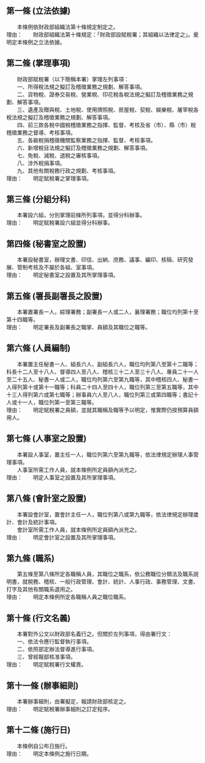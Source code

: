 第一條 (立法依據)
-----------------
　　本條例依財政部組織法第十條規定制定之。  
理由：　　財政部組織法第十條規定：「財政部設賦稅署；其組織以法律定之」。爰明定本條例之立法依據。

第二條 (掌理事項)
-----------------
　　財政部賦稅署（以下簡稱本署）掌理左列事項：  
　　一、所得稅法規之擬訂及稽徵業務之規劃、解答事項。  
　　二、貨物稅、證券交易稅、營業稅、印花稅各稅法規之擬訂及稽徵業務之規劃、解答事項。  
　　三、遺產及贈與稅、土地稅、使用牌照稅、房屋稅、契稅、娛樂稅、屠宰稅各稅法規之擬訂及稽徵業務之規劃、解答事項。  
　　四、前三款各稅中國稅稽徵業務之指揮、監督、考核及省（市）、縣（市）稅稽徵業務之督導、考核事項。  
　　五、各級稅捐稽徵機關監察業務之指揮、監督、考核事項。  
　　六、新增稅目法規之擬訂及稽徵業務之規劃、解答事項。  
　　七、免稅、減稅、退稅之審核事項。  
　　八、涉外稅捐事項。  
　　九、其他有關稅務行政之規劃、考核事項。  
理由：　　明定賦稅署之掌理事項。

第三條 (分組分科)
-----------------
　　本署設六組，分別掌理前條所列事項，並得分科辦事。  
理由：　　明定賦稅署設六組並得分科辦事。

第四條 (秘書室之設置)
---------------------
　　本署設秘書室，辦理文書、印信、出納、庶務、議事、編印、核稿、研究發展、管制考核及不屬於各組、室事項。  
理由：　　明定秘書室之設置及其所掌理事項。

第五條 (署長副署長之設置)
-------------------------
　　本署置署長一人，綜理署務；副署長一人或二人，襄理署務；職位均列第十至第十四職等。  
理由：　　明定署長及副署長之職掌、員額及其職位之職等。

第六條 (人員編制)
-----------------
　　本署置主任秘書一人、組長六人、副組長六人，職位均列第八至第十二職等；科長十二人至十八人、督導四人至八人、稽核三十二人至三十八人、專員二十一人至二十五人、秘書一人或二人，職位均列第六至第九職等，其中稽核四人、秘書一人得列第十或第十一職等；科員二十四人至四十人，職位列第三至第五職等，其中十三人得列第六或第七職等；辦事員六人至八人，職位列第三或第四職等；書記十人或十一人，職位列第一至第三職等。  
理由：　　明定賦稅署之員額，並就其職稱及職等予以明定，惟實際仍按預算員額用人。

第七條 (人事室之設置)
---------------------
　　本署設人事室，置主任一人，職位列第六至第九職等，依法律規定辦理人事管理事項。  
　　人事室所需工作人員，就本條例所定員額內派充之。  
理由：　　明定人事室之設置及其所掌理事項。

第八條 (會計室之設置)
---------------------
　　本署設會計室，置會計主任一人，職位列第八或第九職等，依法律規定辦理歲計、會計及統計事項。  
　　會計室所需工作人員，就本條例所定員額內派充之。  
理由：　　明定會計室之設置及其所掌理事項。

第九條 (職系)
-------------
　　第五條至第八條所定各職稱人員，其職位之職系，依公務職位分類法及職系說明書，就稅務、稽核、一般行政管理、會計、統計、人事行政、事務管理、文書、打字及其他有關職系選用之。  
理由：　　明定本條例所定各職稱人員之職位職系。

第十條 (行文名義)
-----------------
　　本署對外公文以財政部名義行之。但關於左列事項，得由署行文：  
　　一、依法令應行監督執行事項。  
　　二、依照部定辦法督導進行事項。  
　　三、曾經報部核准事項。  
理由：　　明定賦稅署行文權責。

第十一條 (辦事細則)
-------------------
　　本署辦事細則，由署擬定，報請財政部核定之。  
理由：　　明定賦稅署辦事細則之訂定程序。

第十二條 (施行日)
-----------------
　　本條例自公布日施行。  
理由：　　明定本條例之施行日期。